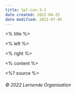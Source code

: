 ```yaml
---
title: tpl-con-3-2
date created: 2022-04-25
date modified: 2022-07-05
---
```

<grid drag="100 10" drop="top" bg="white" align="left" pad="0 20px">
 <% title %>
</grid>

<grid drag="54 70" drop="3 15" align="topleft">

<% left %>

</grid>

<grid drag="36 70" drop="60 15" align="topleft">

<% right %>

</grid>

<% content %>

<style>
.horizontal_dotted_line{
  border-bottom: 2px dotted gray;
}
}
</style>

<grid drag="94 0" drop="3 -6" class="horizontal_dotted_line">
</grid>

<grid drag="100 30" drop="0 64" align="bottomleft" pad="0 30px" >
<%? source %>
</grid>

<grid drag="100 6" drop="bottom">

###### © 2022 Lernende Organisation<!-- element style="font-weight:300" -->

</grid>
